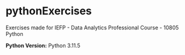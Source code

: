 # pythonExercises
Exercises made for IEFP - Data Analytics Professional Course - 10805 Python

**Python Version:** Python 3.11.5
